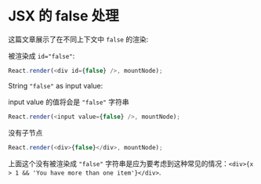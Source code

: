 # JSX 的 false 处理



这篇文章展示了在不同上下文中 `false` 的渲染:

被渲染成 `id="false"`:

```js
React.render(<div id={false} />, mountNode);
```

String `"false"` as input value:

input value 的值将会是 `"false"` 字符串

```js
React.render(<input value={false} />, mountNode);
```

没有子节点

```js
React.render(<div>{false}</div>, mountNode);
```

上面这个没有被渲染成 `"false"`  字符串是应为要考虑到这种常见的情况：`<div>{x > 1 && 'You have more than one item'}</div>`.
